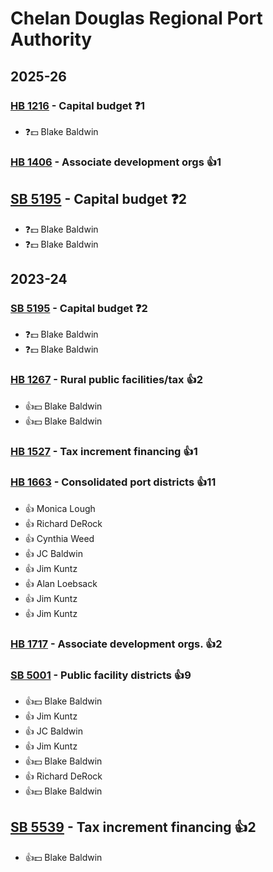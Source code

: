 # Chelan Douglas Regional Port Authority
## 2025-26

### [HB 1216](/bill/2025-26/hb/1216/) - Capital budget   ❓1
* ❓💵 Blake Baldwin

### [HB 1406](/bill/2025-26/hb/1406/) - Associate development orgs 👍1  

## [SB 5195](/bill/2025-26/sb/5195/) - Capital budget   ❓2
* ❓💵 Blake Baldwin
* ❓💵 Blake Baldwin

## 2023-24

### [SB 5195](/bill/2023-24/sb/5195/) - Capital budget   ❓2
* ❓💵 Blake Baldwin
* ❓💵 Blake Baldwin

### [HB 1267](/bill/2023-24/hb/1267/) - Rural public facilities/tax 👍2  
* 👍💵 Blake Baldwin
* 👍💵 Blake Baldwin

### [HB 1527](/bill/2023-24/hb/1527/) - Tax increment financing 👍1  

### [HB 1663](/bill/2023-24/hb/1663/) - Consolidated port districts 👍11  
* 👍 Monica Lough
* 👍 Richard DeRock
* 👍 Cynthia Weed
* 👍 JC Baldwin
* 👍 Jim Kuntz
* 👍 Alan Loebsack
* 👍 Jim Kuntz
* 👍 Jim Kuntz

### [HB 1717](/bill/2023-24/hb/1717/) - Associate development orgs. 👍2  

### [SB 5001](/bill/2023-24/sb/5001/) - Public facility districts 👍9  
* 👍💵 Blake Baldwin
* 👍 Jim Kuntz
* 👍 JC Baldwin
* 👍 Jim Kuntz
* 👍💵 Blake Baldwin
* 👍 Richard DeRock
* 👍💵 Blake Baldwin

## [SB 5539](/bill/2023-24/sb/5539/) - Tax increment financing 👍2  
* 👍💵 Blake Baldwin
